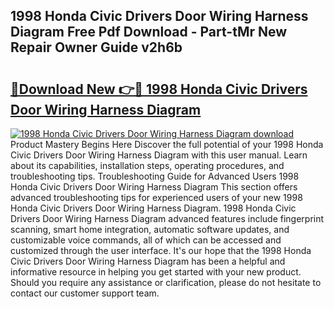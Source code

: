 ## 1998 Honda Civic Drivers Door Wiring Harness Diagram Free Pdf Download - Part-tMr New Repair Owner Guide v2h6b

# <h2><a href="http://dfpyj9.blite.top/?on=1998+Honda+Civic+Drivers+Door+Wiring+Harness+Diagram">🔗Download New 👉🔴 1998 Honda Civic Drivers Door Wiring Harness Diagram</a></h2>

[![1998 Honda Civic Drivers Door Wiring Harness Diagram download](https://i.imgur.com/lujVjoI.png)](http://dfpyj9.blite.top/?on=1998+Honda+Civic+Drivers+Door+Wiring+Harness+Diagram)
Product Mastery Begins Here Discover the full potential of your 1998 Honda Civic Drivers Door Wiring Harness Diagram with this user manual. Learn about its capabilities, installation steps, operating procedures, and troubleshooting tips. Troubleshooting Guide for Advanced Users 1998 Honda Civic Drivers Door Wiring Harness Diagram This section offers advanced troubleshooting tips for experienced users of your new 1998 Honda Civic Drivers Door Wiring Harness Diagram. 1998 Honda Civic Drivers Door Wiring Harness Diagram advanced features include fingerprint scanning, smart home integration, automatic software updates, and customizable voice commands, all of which can be accessed and customized through the user interface. It's our hope that the 1998 Honda Civic Drivers Door Wiring Harness Diagram has been a helpful and informative resource in helping you get started with your new product. Should you require any assistance or clarification, please do not hesitate to contact our customer support team.
